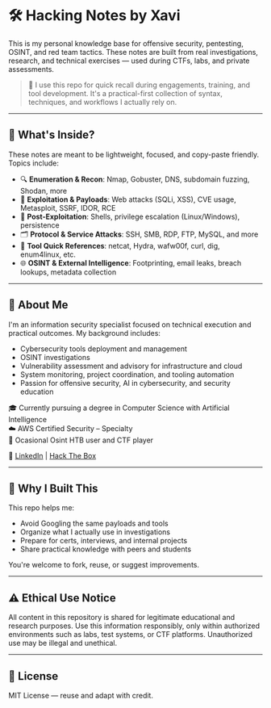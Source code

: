 # 🛠️ Hacking Notes by Xavi

This is my personal knowledge base for offensive security, pentesting, OSINT, and red team tactics. These notes are built from real investigations, research, and technical exercises — used during CTFs, labs, and private assessments.

> 📌 I use this repo for quick recall during engagements, training, and tool development. It's a practical-first collection of syntax, techniques, and workflows I actually rely on.

---

## 🧠 What's Inside?

These notes are meant to be lightweight, focused, and copy-paste friendly. Topics include:

- 🔍 **Enumeration & Recon**: Nmap, Gobuster, DNS, subdomain fuzzing, Shodan, more
- 🎯 **Exploitation & Payloads**: Web attacks (SQLi, XSS), CVE usage, Metasploit, SSRF, IDOR, RCE
- 🔐 **Post-Exploitation**: Shells, privilege escalation (Linux/Windows), persistence
- 🗂️ **Protocol & Service Attacks**: SSH, SMB, RDP, FTP, MySQL, and more
- 🧰 **Tool Quick References**: netcat, Hydra, wafw00f, curl, dig, enum4linux, etc.
- 🌐 **OSINT & External Intelligence**: Footprinting, email leaks, breach lookups, metadata collection

---

## 🙋 About Me

I'm an information security specialist focused on technical execution and practical outcomes. My background includes:

- Cybersecurity tools deployment and management
- OSINT investigations 
- Vulnerability assessment and advisory for infrastructure and cloud
- System monitoring, project coordination, and tooling automation
- Passion for offensive security, AI in cybersecurity, and security education

🎓 Currently pursuing a degree in Computer Science with Artificial Intelligence  
☁️ AWS Certified Security – Specialty  
🧠 Ocasional Osint HTB user and CTF player

🔗 [LinkedIn](https://www.linkedin.com/in/xavibages/) | [Hack The Box](https://app.hackthebox.com/users/289946)

---

## 📘 Why I Built This

This repo helps me:

- Avoid Googling the same payloads and tools
- Organize what I actually use in investigations
- Prepare for certs, interviews, and internal projects
- Share practical knowledge with peers and students

You're welcome to fork, reuse, or suggest improvements.

---

## ⚠️ Ethical Use Notice
All content in this repository is shared for legitimate educational and research purposes. Use this information responsibly, only within authorized environments such as labs, test systems, or CTF platforms. Unauthorized use may be illegal and unethical.

---

## 📄 License

MIT License — reuse and adapt with credit.
